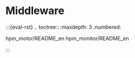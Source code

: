 # Middleware

:::{eval-rst}
.. toctree::
   :maxdepth: 3
   :numbered:

   hpm_motor/README_en
   hpm_monitor/README_en

:::